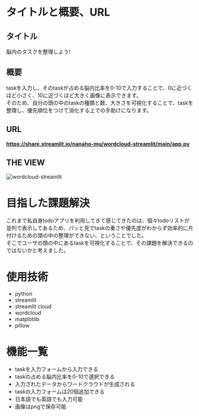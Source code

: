 # タイトルと概要、URL
## タイトル
脳内のタスクを整理しよう!
## 概要
taskを入力し、そのtaskが占める脳内比率を0-10で入力することで、0に近づくほど小さく、10に近づくほど大きく画像に表示できます。  
そのため、自分の頭の中のtaskの種類と数、大きさを可視化することで、taskを整理し、優先順位をつけて消化する上での手助けになります。

## URL
**https://share.streamlit.io/nanaho-mu/wordcloud-streamlit/main/app.py**
## THE VIEW
![wordcloud-streamlit](https://user-images.githubusercontent.com/72216137/162662570-cb859a97-d55c-4c64-9ae7-f8f1b8c3a659.gif)


# 目指した課題解決
これまで私自身todoアプリを利用してきて感じてきたのは、個々todoリストが並列で表示してあるため、パッと見でtaskの重さや優先度がわからず効率的に片付けるための頭の中の整理ができない、ということでした。  
そこでユーザの頭の中にあるtaskを可視化することで、その課題を解決できるのではないかと考えました。
<!-- 人間は消化すべきtaskが多すぎるとその事実が強く頭から離れず、何をしているときでも何かに追われている感じがして、大きなストレスになります。それは、やるべきtaskをうまく整理できていないからであり、何から手を付けていけばいいかわからなくなっています。 -->
<!-- そこで重要なのが、taskに優先順位をつけて、できるだけすぐできるものから消化してくことだと考えています。それによって多くのやるべきことに追われているというストレスから解放され、今何をやるべきかということにフォーカスできるようになります。 -->
# 使用技術
- python
- streamlit
- streamlit cloud
- wordcloud
- matplotlib
- pillow
# 機能一覧
- taskを入力フォームから入力できる
- taskの占める脳内比率を0-10で選択できる
- 入力されたデータからワードクラウドが生成される
- taskの入力フォームは20個追加できる
- 日本語でも英語でも入力可能
- 画像はpngで保存可能

